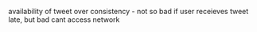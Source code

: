 

availability of tweet over consistency - not so bad if user receieves tweet late, but bad cant access network

